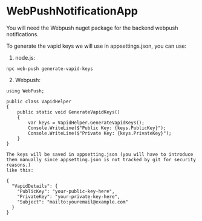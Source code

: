 # WebPushNotificationApp

You will need the Webpush nuget package for the backend webpush notifications.

To generate the vapid keys we will use in appsettings.json, you can use: 
1) node.js:
   
 ```npc web-push generate-vapid-keys```
 
2) Webpush:
```   
using WebPush;

public class VapidHelper
{
    public static void GenerateVapidKeys()
    {
        var keys = VapidHelper.GenerateVapidKeys();
        Console.WriteLine($"Public Key: {keys.PublicKey}");
        Console.WriteLine($"Private Key: {keys.PrivateKey}");
    }
}

The keys will be saved in appsetting.json (you will have to introduce them manually since appsetting.json is not tracked by git for security reasons.)
like this:

{
  "VapidDetails": {
    "PublicKey": "your-public-key-here",
    "PrivateKey": "your-private-key-here",
    "Subject": "mailto:youremail@example.com"
  }
}
```
